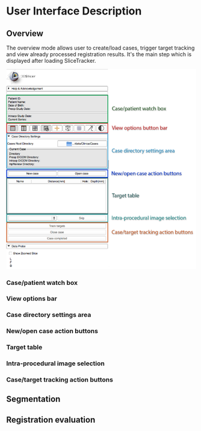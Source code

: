 # User Interface Description

## Overview
The overview mode allows user to create/load cases, trigger target tracking and view already processed registration results. It's the main step which is displayed after loading SliceTracker.

![](../images/user_interface.png)

### Case/patient watch box

### View options bar

### Case directory settings area

### New/open case action buttons

### Target table

### Intra-procedural image selection

### Case/target tracking action buttons

## Segmentation

## Registration evaluation 



